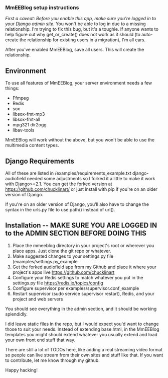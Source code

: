 ###  MmEEBlog setup instructions

 *First a caveat: Before you enable this app, make sure you're logged in to your Django admin site.*  You won't be 
  able to log in due to a missing relationship.  I'm trying to fix this bug, but it's a toughie. If anyone wants to help figure 
  out why get_or_create() does not work as it should (to auto-create the relationship for existing users in a 
  migration), I'm all ears.

  After you've enabled MmEEBlog, save all users.  This will create the relationship.

## Environment

 To use all features of MmEEBlog, your server environment needs a few things:

 - Ffmpeg
 - Redis
 - sox
 - libsox-fmt-mp3 
 - libsox-fmt-all 
 - mpg321 dir2ogg 
 - libav-tools

MmEEBlog will work without the above, but you won't be able to use the multimedia content types.

## Django Requirements

All of these are listed in /examples/requirements_example.txt  django-audiofield needed some adjustments so I forked it a 
little to make it work with Django>=2.1.  You can get the forked version at https://github.com/chucklinart/ or just install 
with pip if you're on an older version of Django.

If you're on an older version of Django, you'll also have to change the syntax in the urls.py file to use path() instead of 
url().

## Installation -- MAKE SURE YOU ARE LOGGED IN to the ADMIN SECTION BEFORE DOING THIS 

1) Place the mmeeblog directory in your project's root or wherever you place apps.  Just clone the git repo or whatever.
2) Make suggested changes to your settings.py file (examples/settings.py_example
3) Get the forked audiofield app from my Github and place it where your project's apps live
   https://github.com/chucklinart
4) Configure your Redis settings to match whatever you put in the settings.py file
   https://redis.io/topics/config 
5) Configure supervisor per examples/supervisor.conf_example 
6) Restart supervisor (sudo service supervisor restart), Redis, and your project and web servers

You should see everything in the admin section, and it should be working splendidly. 

I did leave static files in the repo, but I would expect you'd want to change those to suit your needs.  Instead of 
extending base.html, in the MmEEBlog templates you might should extend whatever you usually extend and load your own front 
end stuff that way.

There are still a lot of TODOs here, like adding a real streaming video format so people can live stream from their own 
sites and stuff like that.  If you want to contribute, let me know through my github.

Happy hacking!


